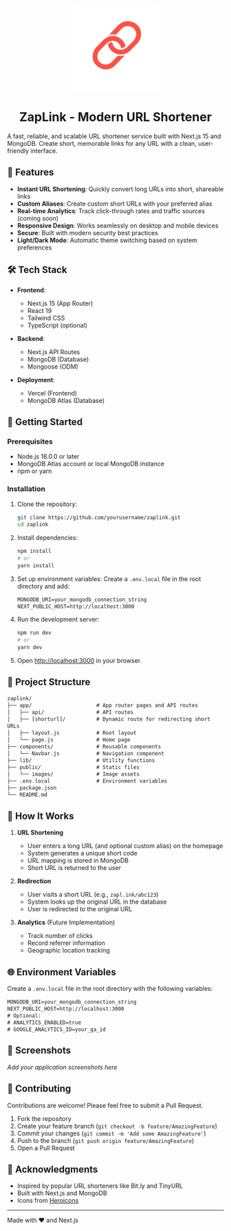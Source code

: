 <div align="center">
  <img src="public/images/logo2.png" alt="ZapLink Logo" width="200"/>
  
  # ZapLink - Modern URL Shortener
</div>

A fast, reliable, and scalable URL shortener service built with Next.js 15 and MongoDB. Create short, memorable links for any URL with a clean, user-friendly interface.

## 🌟 Features

- **Instant URL Shortening**: Quickly convert long URLs into short, shareable links
- **Custom Aliases**: Create custom short URLs with your preferred alias
- **Real-time Analytics**: Track click-through rates and traffic sources (coming soon)
- **Responsive Design**: Works seamlessly on desktop and mobile devices
- **Secure**: Built with modern security best practices
- **Light/Dark Mode**: Automatic theme switching based on system preferences

## 🛠️ Tech Stack

- **Frontend**: 
  - Next.js 15 (App Router)
  - React 19
  - Tailwind CSS
  - TypeScript (optional)

- **Backend**:
  - Next.js API Routes
  - MongoDB (Database)
  - Mongoose (ODM)

- **Deployment**:
  - Vercel (Frontend)
  - MongoDB Atlas (Database)

## 🚀 Getting Started

### Prerequisites

- Node.js 18.0.0 or later
- MongoDB Atlas account or local MongoDB instance
- npm or yarn

### Installation

1. Clone the repository:
   ```bash
   git clone https://github.com/yourusername/zaplink.git
   cd zaplink
   ```

2. Install dependencies:
   ```bash
   npm install
   # or
   yarn install
   ```

3. Set up environment variables:
   Create a `.env.local` file in the root directory and add:
   ```
   MONGODB_URI=your_mongodb_connection_string
   NEXT_PUBLIC_HOST=http://localhost:3000
   ```

4. Run the development server:
   ```bash
   npm run dev
   # or
   yarn dev
   ```

5. Open [http://localhost:3000](http://localhost:3000) in your browser.

## 📁 Project Structure

```
zaplink/
├── app/                     # App router pages and API routes
│   ├── api/                 # API routes
│   ├── [shorturl]/          # Dynamic route for redirecting short URLs
│   ├── layout.js            # Root layout
│   └── page.js              # Home page
├── components/              # Reusable components
│   └── Navbar.js            # Navigation component
├── lib/                     # Utility functions
├── public/                  # Static files
│   └── images/              # Image assets
├── .env.local               # Environment variables
├── package.json
└── README.md
```

## 🔄 How It Works

1. **URL Shortening**
   - User enters a long URL (and optional custom alias) on the homepage
   - System generates a unique short code
   - URL mapping is stored in MongoDB
   - Short URL is returned to the user

2. **Redirection**
   - User visits a short URL (e.g., `zapl.ink/abc123`)
   - System looks up the original URL in the database
   - User is redirected to the original URL

3. **Analytics** (Future Implementation)
   - Track number of clicks
   - Record referrer information
   - Geographic location tracking

## 🌐 Environment Variables

Create a `.env.local` file in the root directory with the following variables:

```
MONGODB_URI=your_mongodb_connection_string
NEXT_PUBLIC_HOST=http://localhost:3000
# Optional:
# ANALYTICS_ENABLED=true
# GOOGLE_ANALYTICS_ID=your_ga_id
```

## 📸 Screenshots

*Add your application screenshots here*

## 🤝 Contributing

Contributions are welcome! Please feel free to submit a Pull Request.

1. Fork the repository
2. Create your feature branch (`git checkout -b feature/AmazingFeature`)
3. Commit your changes (`git commit -m 'Add some AmazingFeature'`)
4. Push to the branch (`git push origin feature/AmazingFeature`)
5. Open a Pull Request

## 🙏 Acknowledgments

- Inspired by popular URL shorteners like Bit.ly and TinyURL
- Built with Next.js and MongoDB
- Icons from [Heroicons](https://heroicons.com/)

---

Made with ❤️ and Next.js

